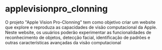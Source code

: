 # applevisionpro_clonning
O projeto "Apple Vision Pro-Clonning" tem como objetivo criar um website que explore e reproduza as capacidades de visão computacional da Apple. Neste website, os usuários poderão experimentar as funcionalidades de reconhecimento de objetos, detecção facial, identificação de padrões e outras características avançadas da visão computacional
